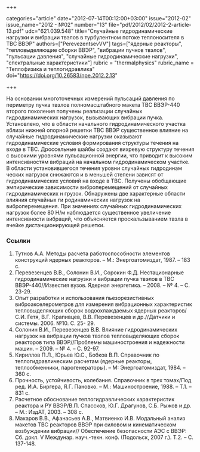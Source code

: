+++

categories="article"
date="2012-07-14T00:12:00+03:00"
issue="2012-02"
issue_name="2012 - №02"
number="13"
file="pdf/2012/02/2012-2-article-13.pdf"
udc="621.039.548"
title="Случайные гидродинамические нагрузки и вибрации твэлов в турбулентном потоке теплоносителя в ТВС ВВЭР"
authors=["PerevezentsevVV"]
tags=["ядерные реакторы", "тепловыделяющие сборки ВВЭР", "вибрации пучков твэлов", "пульсации давления", "случайные гидродинамические нагрузки", "спектральные характеристики"]
rubric = "thermalphysics"
rubric_name = "Теплофизика и теплогидравлика"
doi="https://doi.org/10.26583/npe.2012.2.13"

+++

На основании многоточечных измерений пульсаций давления по периметру пучка твэлов полномасштабного макета ТВС ВВЭР-440 второго поколения получены реализации случайных гидродинамических нагрузок, вызывающих вибрации пучка. Установлено, что в области начального гидродинамического участка вблизи нижней опорной решетки ТВС ВВЭР существенное влияние на случайные гидродинамические нагрузки оказывают гидродинамические условия формирования структуры течения на входе в ТВС. Дроссельные шайбы создают вихревую структуру течения с высокими уровнями пульсационной энергии, что приводит к высоким интенсивностям вибраций на начальном гидродинамическом участке. В области установившегося течения уровни случайных гидродинам ческих нагрузок снижаются и в меньшей степени зависят от гидродинамических условий на входе в ТВС. Получены обобщающие эмпирические зависимости виброперемещений от случайных гидродинамических н грузок. Обнаружены две характерные области влияния случайных ги родинамических нагрузок на виброперемещения. При значениях случайных гидродинамических нагрузок более 80 Н/м наблюдается существенное увеличение интенсивности вибраций, что объясняется проскальзыванием твэла в ячейке дистанционирующей решетки.

### Ссылки

1. Тутнов А.А. Методы расчета работоспособности элементов конструкций ядерных реакторов. – М.: Энергоатомиздат, 1987. – 183 с. 
2. Перевезенцев В.В., Солонин В.И., Сорокин Ф.Д. Нестационарные гидродинамические нагрузки и вибрации пучка твэлов в ТВС ВВЭР-440//Известия вузов. Ядерная энергетика. – 2008. – № 4. – С. 23-29. 
3. Опыт разработки и использования пьезорезистивных виброакселерометров для измерения вибрационных характеристик тепловыделяющих сборок водоохлаждаемых ядерных реакторов/С.И. Гетя, В.Г. Крапивцев, В.В. Перевезенцев и др.//Датчики и системы. 2006. №10. С. 25- 29. 
4. Солонин В.И., Перевезенцев В.В. Влияние гидродинамических нагрузок на вибрации пучков твэлов тепловыделяющих сборок реакторов типа ВВЭР//Проблемы машиностроения и надежности машин. – 2009. – № 4. – С. 92-97. 
5. Кириллов П.Л., Юрьев Ю.С., Бобков В.П. Справочник по теплогидравлическим расчетам (ядерные реакторы, теплообменники, парогенераторы). – М: Энергоатомиздат, 1984. – 360 с. 
6. Прочность, устойчивость, колебания. Справочник в трех томах/Под ред. И.А. Биргера, Я.Г. Пановко. – М.: Машиностроение, 1988. – Т.1. – 831 с. 
7. Расчетное обоснование теплогидравлических характеристик реактора и РУ ВВЭР/В.П. Спассков, Ю.Г. Драгунов, С.Б. Рыжов и др. – М.: ИздАТ, 2003. – 308 с. 
8. Макаров В.В., Афанасьев А.В., Матвиенко И.В. Модальный анализ макетов ТВС реакторов ВВЭР при силовом и кинематическом возбуждении вибрации// Обеспечение безопасности АЭС с ВВЭР: Сб. докл. V Междунар. науч.-техн. конф. (Подольск, 2007 г.). Т.2. – С. 137-148.